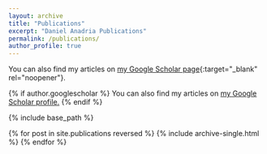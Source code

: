 ```yaml
---
layout: archive
title: "Publications"
excerpt: "Daniel Anadria Publications"
permalink: /publications/
author_profile: true
---
```


You can also find my articles on [my Google Scholar page](https://scholar.google.com/citations?hl=en&user=E5wiCxMAAAAJ){:target="_blank" rel="noopener"}.

{% if author.googlescholar %}
  You can also find my articles on <u><a href="{{author.googlescholar}}">my Google Scholar profile</a>.</u>
{% endif %}

{% include base_path %}

{% for post in site.publications reversed %}
  {% include archive-single.html %}
{% endfor %}
